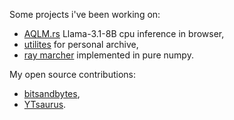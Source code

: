 Some projects i've been working on:
- [AQLM.rs](https://galqiwi.github.io/aqlm-rs/about.html) Llama-3.1-8B cpu inference in browser,
- [utilites](https://github.com/galqiwi/garc) for personal archive,
- [ray marcher](https://github.com/galqiwi/numpy-marcher) implemented in pure numpy.

My open source contributions:
- [bitsandbytes](https://github.com/bitsandbytes-foundation/bitsandbytes/pull/1292/commits),
- [YTsaurus](https://github.com/ytsaurus/ytsaurus/commits?author=galqiwi).
